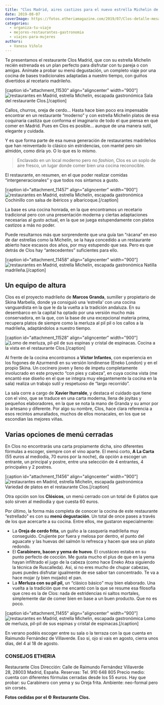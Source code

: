 ```yaml
---
title: "Clos Madrid, aires castizos para el nuevo estrella Michelin de la capital"
date: 2019-08-07
coverImage: https://fotos.etheriamagazine.com/2019/07/Clos-detalle-mesa.jpg
categories: 
  - organiza-tu-viaje
  - mejores-restaurantes-gastronomia
  - viajes-para-mujeres
authors: 
  - Vanesa Viñolo
---
```


Te presentamos el restaurante Clos Madrid, que con su estrella Michelin recién estrenada 
es un plan perfecto para disfrutar con tu pareja o con amigas. Anímate a probar su menú 
degustación, un completo viaje por una cocina de bases tradicionales adaptadas a nuestro 
tiempo, con guiños divertidos al recetario madrileño. 

\[caption id="attachment\_11530" align="aligncenter" width="900"\]![restaurantes en Madrid, estrella Michelin, escapada gastronómica](https://fotos.etheriamagazine.com/2019/07/Clos-sala.jpg "Sala del restaurante Clos.") Sala del restaurante Clos.\[/caption\]

Callos, churros, oreja de cerdo… Hasta hace bien poco era impensable encontrar en un restaurante “moderno” y con estrella Michelin platos de esa coquinaria castiza que conforma el imaginario de todo el que piensa en qué comer en Madrid. Pues en Clos es posible… aunque de una manera sutil, elegante y cuidada.

Y es que forma parte de esa nueva generación de restaurantes madrileños que han reinventado lo clásico sin estridencias, con mantel pero sin almidón, como diría yo. O lo que es lo mismo.

> Enclavado en un local moderno pero no _fashion_, Clos es un soplo de aire fresco, un lugar donde comer bien una cocina reconocible.

El restaurante, en resumen, en el que poder realizar comidas “intergeneracionales” y que todos nos sintamos a gusto.

\[caption id="attachment\_11457" align="aligncenter" width="900"\]![restaurantes en Madrid, estrella Michelin, escapada gastronómica](https://fotos.etheriamagazine.com/2019/07/Restaurante-Clos-cochinillo.jpg "Cochinillo con salsa de ibéricos y albaricoque.") Cochinillo con salsa de ibéricos y albaricoque.\[/caption\]

La base es una cocina honrada, en la que encontramos un recetario tradicional pero con una presentación moderna y ciertas adaptaciones necesarias al gusto actual, en la que se juega estupendamente con platos castizos a más no poder.

Puede resultarnos más que sorprendente que una guía tan “rácana” en eso de dar estrellas como la Michelin, se la haya concedido a un restaurante abierto hace escasos dos años, por muy estupendo que sea. Pero es que detrás de Clos hay “antecedentes” suficientes para ello.

\[caption id="attachment\_11458" align="aligncenter" width="900"\]![restaurantes en Madrid, estrella Michelin, escapada gastronómica](https://fotos.etheriamagazine.com/2019/07/Restaurante-Clos-flor.jpg "Natilla madrileña.") Natilla madrileña.\[/caption\]

## Un equipo de altura

Clos es el proyecto madrileño de **Marcos Granda**, sumiller y propietario de Skina Marbella, donde ya consiguió una ‘estrella' con una cocina vanguardista en la que le da la vuelta a la tradición andaluza. En su desembarco en la capital ha optado por una versión mucho más conservadora, en la que, con la base de una excepcional materia prima, recupera platos de siempre como la merluza al pil pil o los callos a la madrileña, adaptándolos a nuestro tiempo.

\[caption id="attachment\_11528" align="aligncenter" width="900"\]![Lomo de merluza, pil-pil de sus espinas y cristal de espinacas.](https://fotos.etheriamagazine.com/2019/07/Clos-Madrid-cocina.jpg "Cocina a la vista en el restaurante Clos.") Cocina a la vista en el restaurante Clos.\[/caption\]

Al frente de la cocina encontramos a **Víctor Infantes**, con experiencia en los fogones de Azurmendi en su versión londinense (Eneko London) y en el propio Skina. Un cocinero joven y lleno de ímpetu completamente involucrado en este proyecto “con pies y cabeza”, en cuya cocina vista (me encantó ese diseño en el que se integra muy elegantemente la cocina en la sala) realiza un trabajo sutil y respetuoso de “largo recorrido”.

La sala corre a cargo de **Xavier Iturralde**, y destaca el cuidado que tiene con el vino, que se traduce en una carta moderna, llena de joyitas y pequeños elaboradores, en la que se nota la mano de Granda y su amor por lo artesano y diferente. Por algo su nombre, Clos, hace clara referencia a esos recintos amurallados, muchos de ellos monacales, en los que se escondían las mejores viñas.

## Varias opciones de menú cerradas

En Clos no encontrarás una carta propiamente dicha, sino diferentes fórmulas a escoger, siempre con el vino aparte. El menú corto, **A La Carta** (55 euros al mediodía, 70 euros por la noche), da opción a escoger un entrante, un principal y postre, entre una selección de 4 entrantes, 4 principales y 2 postres.

\[caption id="attachment\_11456" align="aligncenter" width="900"\]![restaurantes en Madrid, estrella Michelin, escapada gastronómica](https://fotos.etheriamagazine.com/2019/07/Restaurante-Clos-Menu.jpg "Variedad de platos en el restaurante Clos.") Variedad de platos en el restaurante Clos.\[/caption\]

Otra opción son los **Clósicos**, un menú cerrado con un total de 6 platos que solo sirven al mediodía y que cuesta 60 euros.

Por último, la forma más completa de conocer la cocina de este restaurante “estrellado” es con su **menú degustación**. Un total de once pases a través de los que acercarte a su cocina. Entre ellos, me gustaron especialmente:

- La **Oreja de cerdo frita**, un guiño a la casquería madrileña muy conseguido. Crujiente por fuera y melosa por dentro, el punto del aguacate y las huevas del salmón lo refresca y hacen que sea un plato redondo.
- El **Carabinero, bacon y yema de huevo**. El crustáceo estaba en su punto perfecto de cocción. Me gusta mucho el plus de que en la yema hayan infiltrado el jugo de la cabeza (como hace Eneko Atxa siguiendo la técnica de Ruscalleda). Así, si no eres mucho de chupar cabezas, pues puedes disfrutar igualmente de ese sabor tan concentrado. Te va a hace mojar (y bien mojado) el pan.
- La **Merluza con su pil pil,** un “clásico básico” muy bien elaborado. Una vuelta a la tradición que me encantó con la que se resume esa filosofía que creo es la de Clos: nada de estridencias ni saltos mortales, simplemente dar de comer bien en base a un buen producto. Que no es poco.

\[caption id="attachment\_11455" align="aligncenter" width="900"\]![restaurantes en Madrid, estrella Michelin, escapada gastronómica](https://fotos.etheriamagazine.com/2019/07/Restaurante-Clos-pescado.jpg "Lomo de merluza, pil-pil de sus espinas y cristal de espinacas.") Lomo de merluza, pil-pil de sus espinas y cristal de espinacas.\[/caption\]

En verano podéis escoger entre su sala o la terraza con la que cuenta en Raimundo Fernández de Villaverde. Eso sí, ojo si vais en agosto, cierra unos días, del 4 al 18 de agosto.

### CONSEJOS ETHERIA

Restaurante Clos Dirección: Calle de Raimundo Fernández Villaverde 28, 28003 Madrid, España. Reservas: Tel. 910 648 805 Precio medio: cuenta con diferentes fórmulas cerradas desde los 55 euros. Hay que probar: su Carabinero con yema y su Oreja frita. Ambiente: neo-formal pero sin corsés.

**Fotos cedidas por el © Restaurante Clos.**

